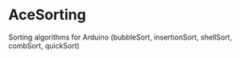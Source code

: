 # AceSorting
Sorting algorithms for Arduino (bubbleSort, insertionSort, shellSort, combSort, quickSort)
